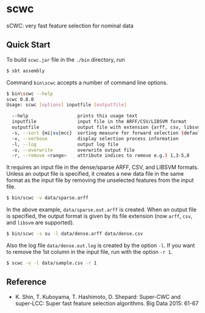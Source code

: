 # scwc
sCWC: very fast feature selection for nominal data

## Quick Start

To build `scwc.jar` file in the `./bin` directory, run
```sh
$ sbt assembly
```
Command `bin\scwc` accepts a number of command line options.
```sh
$ bin\scwc --help
scwc 0.8.0
Usage: scwc [options] inputfile [outputfile]

  --help                  prints this usage text
  inputfile               input file in the ARFF/CSV/LIBSVM format
  outputfile              output file with extension {arff, csv, libsvm}
  -s, --sort {mi|su|mcc}  sorting measure for forward selection (default: mi)
  -v, --verbose           display selection process information
  -l, --log               output log file
  -o, --overwrite         overwrite output file
  -r, --remove <range>    attribute indices to remove e.g.) 1,3-5,8
```
It requires an input file in the dense/sparse ARFF, CSV, and LIBSVM
formats. Unless an output file is specified, it creates a new data
file in the same format as the input file by removing the unselected
features from the input file.
```sh
$ bin/scwc -v data/sparse.arff
```
In the above example, `data/sparse.out.arff` is created.
When an output file is specified, the output format is given by
its file extension (now `arff`, `csv`, and `libsvm` are supported).
```sh
$ bin/scwc -s su -l data/dense.arff data/dense.csv
```
Also the log file `data/dense.out.log` is created by the option `-l`.
If you want to remove the 1st column in the input file, 
run with the option `-r 1`.
```sh
$ scwc -v -l data/sample.csv -r 1
```

## Reference

* K. Shin, T. Kuboyama, T. Hashimoto, D. Shepard: Super-CWC and
  super-LCC: Super fast feature selection algorithms. Big Data 2015:
  61-67
